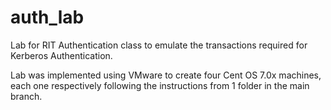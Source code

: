 # auth_lab
Lab for RIT Authentication class to emulate the transactions required for Kerberos Authentication.

Lab was implemented using VMware to create four Cent OS 7.0x machines, each one respectively following the instructions from 1 folder in the main branch.
